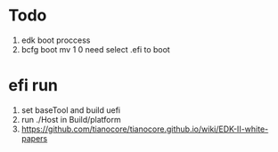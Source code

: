 # Todo
1. edk boot proccess
2. bcfg boot mv 1 0 need select .efi to boot

# efi run
1. set baseTool and build uefi
2. run ./Host in Build/platform 
3. https://github.com/tianocore/tianocore.github.io/wiki/EDK-II-white-papers
